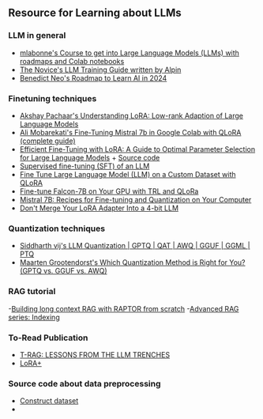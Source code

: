 ## Resource for Learning about LLMs

### LLM in general

- [mlabonne's Course to get into Large Language Models (LLMs) with roadmaps and Colab notebooks](https://github.com/mlabonne/llm-course)
- [The Novice's LLM Training Guide written by Alpin](https://rentry.org/llm-training#the-basics)
- [Benedict Neo's Roadmap to Learn AI in 2024](https://medium.com/bitgrit-data-science-publication/a-roadmap-to-learn-ai-in-2024-cc30c6aa6e16)


### Finetuning techniques
- [Akshay Pachaar's Understanding LoRA: Low-rank Adaption of Large Language Models](https://mlspring.beehiiv.com/p/understanding-lora-lowrank-adaption-large-language-models)
- [Ali Mobarekati's Fine-Tuning Mistral 7b in Google Colab with QLoRA (complete guide)](https://medium.com/@codersama/fine-tuning-mistral-7b-in-google-colab-with-qlora-complete-guide-60e12d437cca)
- [Efficient Fine-Tuning with LoRA: A Guide to Optimal Parameter Selection for Large Language Models](https://www.databricks.com/blog/efficient-fine-tuning-lora-guide-llms) + [Source code](https://www.databricks.com/blog/efficient-fine-tuning-lora-guide-llms)
- [Supervised fine-tuning (SFT) of an LLM](https://github.com/NielsRogge/Transformers-Tutorials/blob/master/Mistral/Supervised_fine_tuning_(SFT)_of_an_LLM_using_Hugging_Face_tooling.ipynb)
- [Fine Tune Large Language Model (LLM) on a Custom Dataset with QLoRA](https://medium.com/@dassum/fine-tune-large-language-model-llm-on-a-custom-dataset-with-qlora-fb60abdeba07)
- [Fine-tune Falcon-7B on Your GPU with TRL and QLoRa](https://medium.com/@bnjmn_marie/fine-tune-falcon-7b-on-your-gpu-with-trl-and-qlora-4490fadc3fbb)
- [Mistral 7B: Recipes for Fine-tuning and Quantization on Your Computer](https://medium.com/towards-data-science/mistral-7b-recipes-for-fine-tuning-and-quantization-on-your-computer-631401583f77)
- [Don't Merge Your LoRA Adapter Into a 4-bit LLM](https://kaitchup.substack.com/p/dont-merge-your-lora-adapter-into?source=post_page-----2216ffcdc27b--------------------------------)

### Quantization techniques
- [Siddharth vij's LLM Quantization | GPTQ | QAT | AWQ | GGUF | GGML | PTQ ](https://medium.com/@siddharth.vij10/llm-quantization-gptq-qat-awq-gguf-ggml-ptq-2e172cd1b3b5)
- [Maarten Grootendorst's Which Quantization Method is Right for You? (GPTQ vs. GGUF vs. AWQ)](https://www.youtube.com/watch?app=desktop&v=mNE_d-C82lI&embeds_referring_euri=https%3A%2F%2Fmaartengrootendorst.substack.com%2F&feature=emb_imp_woyt)

### RAG tutorial
-[Building long context RAG with RAPTOR from scratch](https://youtu.be/jbGchdTL7d0?si=QOGwTfPiIF3e-Rom)
-[Advanced RAG series: Indexing](https://div.beehiiv.com/p/advanced-rag-series-indexing)



### To-Read Publication
- [T-RAG: LESSONS FROM THE LLM TRENCHES](https://arxiv.org/pdf/2402.07483.pdf)
- [LoRA+](https://arxiv.org/abs/2402.12354)

### Source code about data preprocessing
- [Construct dataset](https://github.com/avisoori-databricks/Tuning-the-Finetuning/blob/main/Step%200%20Constructing%20the%20dataset.py)
- 
